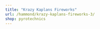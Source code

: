 ```yaml
---
title: "Krazy Kaplans Fireworks"
url: /hammond/krazy-kaplans-fireworks-3/
shop: pyrotechnics
---
```

